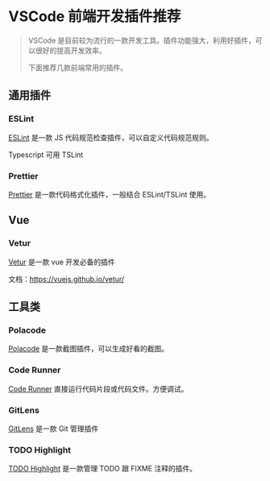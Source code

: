 # VSCode 前端开发插件推荐

> VSCode 是目前较为流行的一款开发工具。插件功能强大，利用好插件，可以很好的提高开发效率。
>
> 下面推荐几款前端常用的插件。



## 通用插件

### ESLint

[ESLint](https://marketplace.visualstudio.com/items?itemName=dbaeumer.vscode-eslint) 是一款 JS 代码规范检查插件，可以自定义代码规范规则。

Typescript 可用 TSLint



### Prettier

[Prettier](https://marketplace.visualstudio.com/items?itemName=esbenp.prettier-vscode) 是一款代码格式化插件，一般结合 ESLint/TSLint 使用。





## Vue

### Vetur

[Vetur](https://marketplace.visualstudio.com/items?itemName=octref.vetur) 是一款 vue 开发必备的插件

文档：https://vuejs.github.io/vetur/





## 工具类

### Polacode

[Polacode](https://marketplace.visualstudio.com/items?itemName=pnp.polacode) 是一款截图插件，可以生成好看的截图。



### Code Runner

[Code Runner](https://marketplace.visualstudio.com/items?itemName=formulahendry.code-runner) 直接运行代码片段或代码文件。方便调试。



### GitLens

[GitLens](https://marketplace.visualstudio.com/items?itemName=eamodio.gitlens) 是一款 Git 管理插件



### TODO Highlight

[TODO Highlight](https://marketplace.visualstudio.com/items?itemName=wayou.vscode-todo-highlight) 是一款管理 TODO 跟 FIXME 注释的插件。

